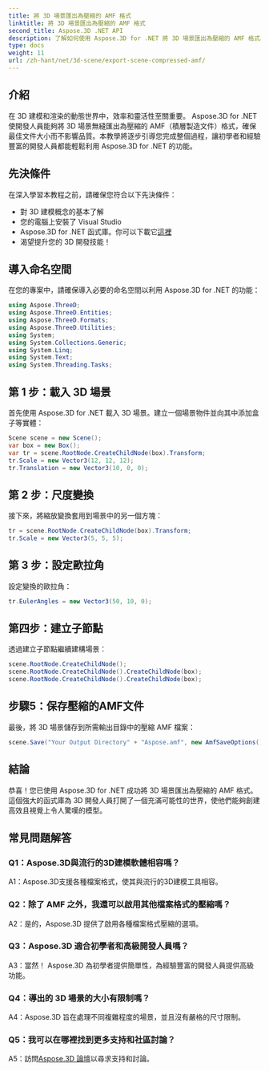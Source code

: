 ```yaml
---
title: 將 3D 場景匯出為壓縮的 AMF 格式
linktitle: 將 3D 場景匯出為壓縮的 AMF 格式
second_title: Aspose.3D .NET API
description: 了解如何使用 Aspose.3D for .NET 將 3D 場景匯出為壓縮的 AMF 格式。透過本逐步指南增強您的開發技能。
type: docs
weight: 11
url: /zh-hant/net/3d-scene/export-scene-compressed-amf/
---
```

## 介紹

在 3D 建模和渲染的動態世界中，效率和靈活性至關重要。 Aspose.3D for .NET 使開發人員能夠將 3D 場景無縫匯出為壓縮的 AMF（積層製造文件）格式，確保最佳文件大小而不影響品質。本教學將逐步引導您完成整個過程，讓初學者和經驗豐富的開發人員都能輕鬆利用 Aspose.3D for .NET 的功能。

## 先決條件

在深入學習本教程之前，請確保您符合以下先決條件：

- 對 3D 建模概念的基本了解
- 您的電腦上安裝了 Visual Studio
-  Aspose.3D for .NET 函式庫。你可以下載它[這裡](https://releases.aspose.com/3d/net/)
- 渴望提升您的 3D 開發技能！

## 導入命名空間

在您的專案中，請確保導入必要的命名空間以利用 Aspose.3D for .NET 的功能：

```csharp
using Aspose.ThreeD;
using Aspose.ThreeD.Entities;
using Aspose.ThreeD.Formats;
using Aspose.ThreeD.Utilities;
using System;
using System.Collections.Generic;
using System.Linq;
using System.Text;
using System.Threading.Tasks;
```

## 第 1 步：載入 3D 場景

首先使用 Aspose.3D for .NET 載入 3D 場景。建立一個場景物件並向其中添加盒子等實體：

```csharp
Scene scene = new Scene();
var box = new Box();
var tr = scene.RootNode.CreateChildNode(box).Transform;
tr.Scale = new Vector3(12, 12, 12);
tr.Translation = new Vector3(10, 0, 0);
```

## 第 2 步：尺度變換

接下來，將縮放變換套用到場景中的另一個方塊：

```csharp
tr = scene.RootNode.CreateChildNode(box).Transform;
tr.Scale = new Vector3(5, 5, 5);
```

## 第 3 步：設定歐拉角

設定變換的歐拉角：

```csharp
tr.EulerAngles = new Vector3(50, 10, 0);
```

## 第四步：建立子節點

透過建立子節點繼續建構場景：

```csharp
scene.RootNode.CreateChildNode();
scene.RootNode.CreateChildNode().CreateChildNode(box);
scene.RootNode.CreateChildNode().CreateChildNode(box);
```

## 步驟5：保存壓縮的AMF文件

最後，將 3D 場景儲存到所需輸出目錄中的壓縮 AMF 檔案：

```csharp
scene.Save("Your Output Directory" + "Aspose.amf", new AmfSaveOptions() { EnableCompression = false });
```

## 結論

恭喜！您已使用 Aspose.3D for .NET 成功將 3D 場景匯出為壓縮的 AMF 格式。這個強大的函式庫為 3D 開發人員打開了一個充滿可能性的世界，使他們能夠創建高效且視覺上令人驚嘆的模型。

## 常見問題解答

### Q1：Aspose.3D與流行的3D建模軟體相容嗎？

A1：Aspose.3D支援各種檔案格式，使其與流行的3D建模工具相容。

### Q2：除了 AMF 之外，我還可以啟用其他檔案格式的壓縮嗎？

A2：是的，Aspose.3D 提供了啟用各種檔案格式壓縮的選項。

### Q3：Aspose.3D 適合初學者和高級開發人員嗎？

A3：當然！ Aspose.3D 為初學者提供簡單性，為經驗豐富的開發人員提供高級功能。

### Q4：導出的 3D 場景的大小有限制嗎？

A4：Aspose.3D 旨在處理不同複雜程度的場景，並且沒有嚴格的尺寸限制。

### Q5：我可以在哪裡找到更多支持和社區討論？

A5：訪問[Aspose.3D 論壇](https://forum.aspose.com/c/3d/18)以尋求支持和討論。